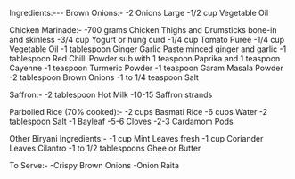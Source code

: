 Ingredients:---
Brown Onions:- 
-2 Onions Large
-1/2 cup Vegetable Oil

Chicken Marinade:-
-700 grams Chicken Thighs and Drumsticks bone-in and skinless
-3/4 cup Yogurt or hung curd
-1/4 cup Tomato Puree
-1/4 cup Vegetable Oil
-1 tablespoon Ginger Garlic Paste minced ginger and garlic
-1 tablespoon Red Chilli Powder sub with 1 teaspoon Paprika and 1 teaspoon Cayenne
-1 teaspoon Turmeric Powder
-1 teaspoon Garam Masala Powder
-2 tablespoon Brown Onions
-1 to 1/4 teaspoon Salt

Saffron:-
-2 tablespoon Hot Milk
-10-15 Saffron strands

Parboiled Rice (70% cooked):-
-2 cups Basmati Rice 
-6 cups Water
-2 tablespoon Salt
-1 Bayleaf
-5-6 Cloves
-2-3 Cardamom Pods

Other Biryani Ingredients:-
-1 cup Mint Leaves fresh
-1 cup Coriander Leaves Cilantro
-1 to 1/2 tablespoons Ghee or Butter

To Serve:-
-Crispy Brown Onions
-Onion Raita